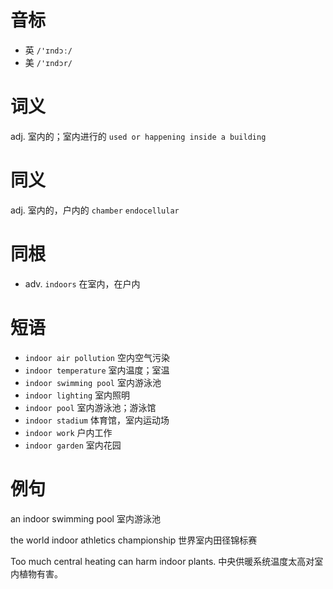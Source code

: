 # 音标

- 英 `/'ɪndɔː/`
- 美 `/'ɪndɔr/`

# 词义

adj. 室内的；室内进行的
`used or happening inside a building`

# 同义

adj. 室内的，户内的
`chamber` `endocellular`

# 同根

- adv. `indoors` 在室内，在户内

# 短语

- `indoor air pollution` 空内空气污染
- `indoor temperature` 室内温度；室温
- `indoor swimming pool` 室内游泳池
- `indoor lighting` 室内照明
- `indoor pool` 室内游泳池；游泳馆
- `indoor stadium` 体育馆，室内运动场
- `indoor work` 户内工作
- `indoor garden` 室内花园

# 例句

an indoor swimming pool
室内游泳池

the world indoor athletics championship
世界室内田径锦标赛

Too much central heating can harm indoor plants.
中央供暖系统温度太高对室内植物有害。



